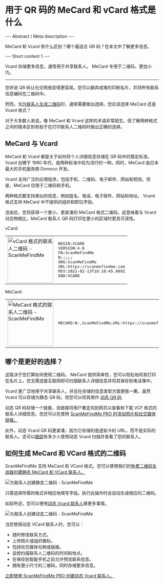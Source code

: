<h1>用于 QR 码的 MeCard 和 vCard 格式是什么</h1>

--- Abstract / Meta description ---

MeCard 和 Vcard 有什么区别？哪个最适合 QR 码？在本文中了解更多信息。

--- Short content 1 ---

Vcard 存储更多信息，通常用于共享联系人。 MeCard 专用于二维码，更加小巧。

----------

<p>您听说 QR 码让社交网络变得更容易。您可以摒弃成堆的印刷名片，并将所有联系信息编码在二维码中。 </p>

<p>然而，当<a href="#static:contact">为联系人生成二维码</a>时，通常需要做出选择。您应该选择 MeCard 还是 Vcard 格式？ </p>

<p>对于大多数人来说，像 MeCard 和 Vcard 这样的术语非常陌生。但了解两种格式之间的根本区别有助于在打印联系人二维码时做出正确的选择。</p>

<h2>MeCard 与 Vcard</h2>

<p>MeCard 和 Vcard 都是关于如何将个人详细信息存储在 QR 码中的既定标准。 Vcard 创建于 1990 年代，是两种标准中较为流行的一种。同时，MeCard 由日本最大的手机服务商 Domoco 开发。</p>

<p>Vcard 支持广泛的应用程序，包括手机、二维码、电子邮件、网站和短信。但是，MeCard 仅限于二维码和手机。 </p>

<p>两种格式都支持类似的信息，例如姓名、电话、电子邮件、网站和地址。 Vcard 格式支持 MeCard 中不提供的组织和职位字段。</p>

<p>渲染后，您将获得一个更小、更紧凑的 MeCard 格式二维码。这意味着与 Vcard 对应物相比，MeCard 联系人 QR 码打印在更小的区域时更具可读性。</p>

<p>vCard:</p>

<table>
    <tr><td><img src="https://media.scanmefindme.com/blog/about_contactformats/files/img 1 - qr vcard.png" width="150" height="150"
        alt="vCard 格式的联系人二维码 - ScanMeFindMe">
    </td>
        <td class="notranslate">
<pre>BEGIN:VCARD
VERSION:4.0
FN:ScanMeFindMe
N:;;;;
ORG:ScanMeFindMe
URL:https://scanmefindme.com
REV:2021-02-13T18:18:45.089Z
END:VCARD</pre>
        </td>
    </tr></table>

<p></p>

<p>MeCard:</p>

<table>
    <tr><td><img src="https://media.scanmefindme.com/blog/about_contactformats/files/img 2 - mecard.png" width="150" height="150"
            alt="MeCard 格式的联系人二维码 - ScanMeFindMe"></td>
        <td class="notranslate">
            <pre>MECARD:N:,ScanMeFindMe;URL:https://scanmefindme.com;;</pre>
        </td>
    </tr>
</table>

<h2>哪个是更好的选择？</h2>

<p>这取决于您打算如何使用二维码。 MeCard 提供简单性，您可以轻松地将其打印在名片上。您无需连接互联网即可扫描联系人详细信息并将其保存到电话簿中。</p>

<p>Vcard 更广泛地用于共享联系人，并且在存储的信息类型方面更胜一筹。虽然 Vcard 可以存储为静态 QR 码，但您可以将其用作 <a href="#article:about_dynamic_contact" title="联系人卡片的动态 QR 码">动态 QR 码</a>.</p>

<p>动态 QR 码存储一个链接，该链接将用户重定向到网页以查看和下载 VCF 格式的联系人详细信息。您还可以在使用 <a href="#pro">ScanMeFindMe PRO 时添加照片和社交媒体链接。</a></p>

<p>此外，动态 Vcard QR 码更紧凑，因为它存储的是虚拟卡的 URL，而不是实际的联系人。还可以<a href="#article:about_statistics" title="Track QR 码扫描">跟踪</a>有多少人使用动态 Vcard 扫描并查看了您的联系人。</p>

<h2>如何生成 MeCard 和 VCard 格式的二维码</h2>

<p>ScanMeFindMe 支持 MeCard 和 VCard 格式。您可以使用我们的<a href="#static:contact">免费二维码生成器创建静态 MeCard 和 VCard 联系人。</a> </p>

<p class="imageholder">
    <img src="https://media.scanmefindme.com/blog/about_contactformats/files/img 3 - create a qr code for contact.png"
        alt="为联系人创建静态二维码 - ScanMeFindMe">
</p>

<p>只需选择所需的格式并相应地填写字段。执行此操作时会自动生成相应的二维码。</p>

<p>如前所述，您可以使用<a href="#article:about_dynamic_contact">动态 Vcard 联系人</a>做更多事情。</p>

<p class="imageholder">
    <img src="https://media.scanmefindme.com/blog/about_contactformats/files/img 4 - contact card.png"
        alt="为联系人创建动态二维码 - ScanMeFindMe">
</p>

<p>当您使用动态 VCard 联系人时，您可以：</p>

<ul>
    <li>随时修改联系方式。</li>
    <li>上传照片或组织徽标。</li>
    <li>包括社交媒体句柄或链接。</li>
    <li>监控扫描联系人二维码的时间和地点。</li>
    <li>在保存到智能手机之前允许预览联系信息。</li>
    <li>拥有更小尺寸的二维码，同时存储更多信息。</li>
</ul>

<p><a href="#pro">立即使用 ScanMeFindMe PRO 创建动态 Vcard 联系人。</a></p>
